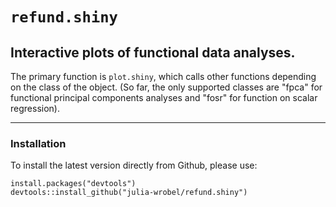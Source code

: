 # `refund.shiny`

## Interactive plots of functional data analyses.

The primary function is `plot.shiny`, which calls other functions depending on the class of the object. (So far, the only supported classes are "fpca" for functional principal components analyses and "fosr" for function on scalar regression).

---------------

### Installation

To install the latest version directly from Github, please use:
<pre><code>install.packages("devtools")
devtools::install_github("julia-wrobel/refund.shiny")
</code></pre>
